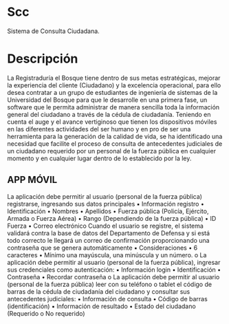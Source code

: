 # Scc
Sistema de Consulta Ciudadana.


# Descripción 
La Registraduría el Bosque tiene dentro de sus metas estratégicas, mejorar la experiencia del cliente (Ciudadano) y la excelencia operacional, para ello desea contratar a un grupo de estudiantes de ingeniería de sistemas de la Universidad del Bosque para que le desarrolle en una primera fase, un software que le permita administrar de manera sencilla toda la información general del ciudadano a través de la cédula de ciudadanía. 
Teniendo en cuenta el auge y el avance vertiginoso que tienen los dispositivos móviles en las diferentes actividades del ser humano y en pro de ser una herramienta para la generación de la calidad de vida, se ha identificado una necesidad que facilite el proceso de consulta de antecedentes judiciales de un ciudadano requerido por un personal de la fuerza pública en cualquier momento y en cualquier lugar dentro de lo establecido por la ley. 

## APP MÓVIL 
La aplicación debe permitir al usuario (personal de la fuerza pública) registrarse, 
ingresando sus datos principales 
▪ Información registro 
• Identificación 
• Nombres 
• Apellidos 
• Fuerza pública (Policía, Ejército, Armada o Fuerza Aérea) 
• Rango (Dependiendo de la fuerza pública) 
• ID Fuerza 
• Correo electrónico Cuando el usuario se registre, el sistema validará contra la base de datos del Departamento de Defensa y si está todo correcto le llegará un correo de confirmación proporcionando una contraseña que se genera automáticamente 
▪ Consideraciones 
• 6 caracteres 
• Mínimo una mayúscula, una minúscula y un número. o La aplicación debe permitir al usuario (personal de la fuerza pública), ingresar sus 
credenciales como autenticación: 
▪ Información login 
• Identificación 
• Contraseña 
• Recordar contraseña o La aplicación debe permitir al usuario (personal de la fuerza pública) leer con su teléfono o tablet el código de barras de la cédula de ciudadanía del ciudadano y consultar sus antecedentes judiciales: 
▪ Información de consulta 
• Código de barras (identificación) 
▪ Información de resultado 
• Estado del ciudadano (Requerido o No requerido) 

